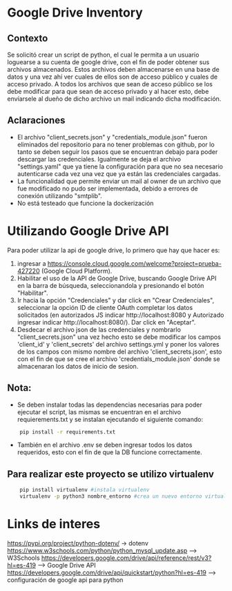 # Google Drive Inventory

## Contexto
Se solicitó crear un script de python, el cual le permita a un usuario loguearse a su cuenta de google drive, con el fin de poder obtener sus archivos almacenados. Estos archivos deben almacenarse en una base de datos y una vez ahí ver cuales de ellos son de acceso público y cuales de acceso privado. A todos los archivos que sean de acceso público se los debe modificar para que sean de acceso privado y al hacer esto, debe envíarsele al dueño de dicho archivo un mail indicando dicha modificación.

## Aclaraciones
- El archivo "client_secrets.json" y "credentials_module.json" fueron eliminados del repositorio para no tener problemas con github, por lo tanto se deben seguir los pasos que se encuentran debajo para poder descargar las credenciales. Igualmente se deja el archivo "settings.yaml" que ya tiene la configuración para que no sea necesario autenticarse cada vez una vez que ya están las credenciales cargadas.
- La funcionalidad que permite enviar un mail al owner de un archivo que fue modificado no pudo ser implementada, debido a errores de conexión utilizando "smtplib".
- No está testeado que funcione la dockerización

# Utilizando Google Drive API

Para poder utilizar la api de google drive, lo primero que hay que hacer es:
1) ingresar a https://console.cloud.google.com/welcome?project=prueba-427220 (Google Cloud Platform).
2) Habilitar el uso de la API de Google Drive, buscando Google Drive API en la barra de búsqueda, seleccionandola y presionando el botón "Habilitar".
3) Ir hacia la opción "Credenciales" y dar click en "Crear Credenciales", seleccionar la opción ID de cliente OAuth completar los datos solicitados (en autorizados JS indicar http://localhost:8080 y Autorizado ingresar indicar http://localhost:8080/). Dar click en "Aceptar".
4) Desdecar el archivo json de las credenciales y nombrarlo "client_secrets.json" una vez hecho esto se debe modificar los campos 'client_id' y 'client_secrets' del archivo settings.yml y poner los valores de los campos con mismo nombre del archivo 'client_secrets.json', esto con el fin de que se cree el archivo 'credentials_module.json' donde se almacenaran los datos de inicio de sesion.

## Nota:
- Se deben instalar todas las dependencias necesarias para poder ejecutar el script, las mismas se encuentran en el archivo requierements.txt y se instalan ejecutando el siguiente comando:
```sh
    pip install -r requirements.txt
```

- También en el archivo .env se deben ingresar todos los datos requeridos, esto con el fin de que la DB funcione correctamente.

## Para realizar este proyecto se utilizo virtualenv
```sh
    pip install virtualenv #instala virtualenv
    virtualenv -p python3 nombre_entorno #crea un nuevo entorno virtual
```

# Links de interes
https://pypi.org/project/python-dotenv/ -> dotenv
https://www.w3schools.com/python/python_mysql_update.asp --> W3Schools
https://developers.google.com/drive/api/reference/rest/v3?hl=es-419 --> Google Drive API
https://developers.google.com/drive/api/quickstart/python?hl=es-419 --> configuración de google api para python